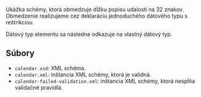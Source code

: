 Ukážka schémy, ktorá obmedzuje dĺžku popisu udalosti na 32 znakov. Obmedzenie realizujeme cez deklaráciu jednoduchého dátového typu s reštrikciou.

Dátový typ elementu sa následne odkazuje na vlastný dátový typ.

## Súbory

* `calendar.xsd`: XML schéma.
* `calendar.xml`: inštancia XML schémy, ktorá je validná.
* `calendar-failed-validation.xml`: inštancia XML schémy, ktorá nespĺňa validačné pravidlá.
